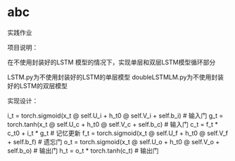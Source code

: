 # abc
实践作业

项目说明：

在不使用封装好的LSTM 模型的情况下，实现单层和双层LSTM模型循环部分

LSTM.py为不使用封装好的LSTM的单层模型
doubleLSTMLM.py为不使用封装好的LSTM的双层模型

实现设计：

i_t = torch.sigmoid(x_t @ self.U_i + h_t0 @ self.V_i + self.b_i)  # 输入门
g_t = torch.tanh(x_t @ self.U_c + h_t0 @ self.V_c + self.b_c)  # 输入门
c_t = f_t * c_t0 + i_t * g_t  # 记忆更新
f_t = torch.sigmoid(x_t @ self.U_f + h_t0 @ self.V_f + self.b_f)  # 遗忘门
o_t = torch.sigmoid(x_t @ self.U_o + h_t0 @ self.V_o + self.b_o)  # 输出门
 h_t = o_t * torch.tanh(c_t)  # 输出门
